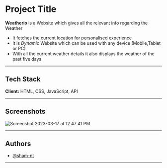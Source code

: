 
# Project Title

**Weatherio** is a Website which gives all the relevant info regarding the Weather
* It fetches the current location for personalised experience
* It is *Dynamic* Website which can be used with any device (Mobile,Tablet or PC)
* With all the current weather details it also displays the weather of the past five days

---

## Tech Stack

**Client:** HTML, CSS, JavaScript, API

---

## Screenshots

![Screenshot 2023-03-17 at 12 47 41 PM](https://user-images.githubusercontent.com/90405823/225838210-acf910f9-d798-444a-a3e4-a35c667085da.jpg)


---

## Authors

- [@sham-nt](https://www.github.com/sham-nt)

---

